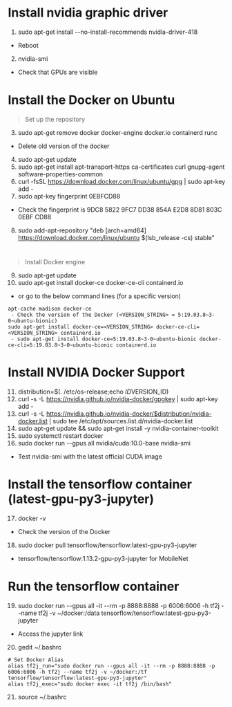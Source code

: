 # Install nvidia graphic driver 
1. sudo apt-get install --no-install-recommends nvidia-driver-418
 - Reboot
2. nvidia-smi
 - Check that GPUs are visible

# Install the Docker on Ubuntu
> Set up the repository
3. sudo apt-get remove docker docker-engine docker.io containerd runc
- Delete old version of the docker
4. sudo apt-get update
5. sudo apt-get install apt-transport-https ca-certificates curl gnupg-agent software-properties-common
6. curl -fsSL https://download.docker.com/linux/ubuntu/gpg | sudo apt-key add -
7. sudo apt-key fingerprint 0EBFCD88
 - Check the fingerprint is 9DC8 5822 9FC7 DD38 854A  E2D8 8D81 803C 0EBF CD88
8. sudo add-apt-repository "deb [arch=amd64] https://download.docker.com/linux/ubuntu $(lsb_release -cs) stable"
   
# 
> Install Docker engine
9. sudo apt-get update
10. sudo apt-get install docker-ce docker-ce-cli containerd.io
- or go to the below command lines (for a specific version)
```
apt-cache madison docker-ce
 - Check the version of the Docker (<VERSION_STRING> = 5:19.03.8~3-0~ubuntu-bionic)
sudo apt-get install docker-ce=<VERSION_STRING> docker-ce-cli=<VERSION_STRING> containerd.io
 - sudo apt-get install docker-ce=5:19.03.8~3-0~ubuntu-bionic docker-ce-cli=5:19.03.8~3-0~ubuntu-bionic containerd.io
```
# Install NVIDIA Docker Support
11. distribution=$(. /etc/os-release;echo $ID$VERSION_ID)
12. curl -s -L https://nvidia.github.io/nvidia-docker/gpgkey | sudo apt-key add -
13. curl -s -L https://nvidia.github.io/nvidia-docker/$distribution/nvidia-docker.list | sudo tee /etc/apt/sources.list.d/nvidia-docker.list
14. sudo apt-get update && sudo apt-get install -y nvidia-container-toolkit
15. sudo systemctl restart docker
16. sudo docker run --gpus all nvidia/cuda:10.0-base nvidia-smi
 - Test nvidia-smi with the latest official CUDA image

# Install the tensorflow container (latest-gpu-py3-jupyter)
17. docker -v
 - Check the version of the Docker
18. sudo docker pull tensorflow/tensorflow:latest-gpu-py3-jupyter
 - tensorflow/tensorflow:1.13.2-gpu-py3-jupyter for MobileNet

# Run the tensorflow container
19. sudo docker run --gpus all -it --rm -p 8888:8888 -p 6006:6006 -h tf2j --name tf2j -v ~/docker:/data tensorflow/tensorflow:latest-gpu-py3-jupyter
 - Access the jupyter link

20. gedit ~/.bashrc
```
# Set Docker Alias
alias tf2j_run="sudo docker run --gpus all -it --rm -p 8888:8888 -p 6006:6006 -h tf2j --name tf2j -v ~/docker:/tf tensorflow/tensorflow:latest-gpu-py3-jupyter"
alias tf2j_exec="sudo docker exec -it tf2j /bin/bash"
```
21. source ~/.bashrc
